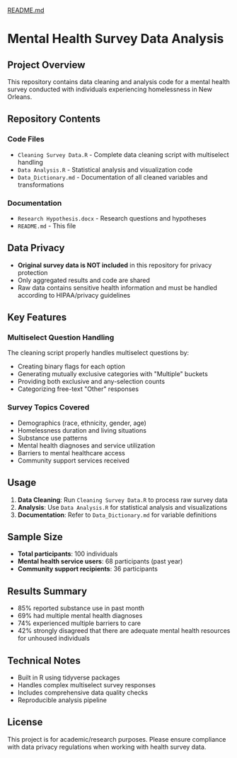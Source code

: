 [README.md](https://github.com/user-attachments/files/22852305/README.md)
# Mental Health Survey Data Analysis

## Project Overview
This repository contains data cleaning and analysis code for a mental health survey conducted with individuals experiencing homelessness in New Orleans.

## Repository Contents

### Code Files
- `Cleaning Survey Data.R` - Complete data cleaning script with multiselect handling
- `Data Analysis.R` - Statistical analysis and visualization code
- `Data_Dictionary.md` - Documentation of all cleaned variables and transformations

### Documentation
- `Research Hypothesis.docx` - Research questions and hypotheses
- `README.md` - This file

## Data Privacy
- **Original survey data is NOT included** in this repository for privacy protection
- Only aggregated results and code are shared
- Raw data contains sensitive health information and must be handled according to HIPAA/privacy guidelines

## Key Features

### Multiselect Question Handling
The cleaning script properly handles multiselect questions by:
- Creating binary flags for each option
- Generating mutually exclusive categories with "Multiple" buckets
- Providing both exclusive and any-selection counts
- Categorizing free-text "Other" responses

### Survey Topics Covered
- Demographics (race, ethnicity, gender, age)
- Homelessness duration and living situations
- Substance use patterns
- Mental health diagnoses and service utilization
- Barriers to mental healthcare access
- Community support services received

## Usage

1. **Data Cleaning**: Run `Cleaning Survey Data.R` to process raw survey data
2. **Analysis**: Use `Data Analysis.R` for statistical analysis and visualizations
3. **Documentation**: Refer to `Data_Dictionary.md` for variable definitions

## Sample Size
- **Total participants**: 100 individuals
- **Mental health service users**: 68 participants (past year)
- **Community support recipients**: 36 participants

## Results Summary
- 85% reported substance use in past month
- 69% had multiple mental health diagnoses
- 74% experienced multiple barriers to care
- 42% strongly disagreed that there are adequate mental health resources for unhoused individuals

## Technical Notes
- Built in R using tidyverse packages
- Handles complex multiselect survey responses
- Includes comprehensive data quality checks
- Reproducible analysis pipeline

## License
This project is for academic/research purposes. Please ensure compliance with data privacy regulations when working with health survey data.

